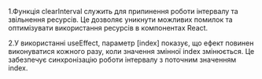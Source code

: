 1.Функція clearInterval служить для припинення роботи інтервалу та звільнення ресурсів. Це дозволяє уникнути можливих помилок та оптимізувати використання ресурсів в компонентах React.

2.У використанні useEffect, параметр [index] показує, що ефект повинен виконуватися кожного разу, коли значення змінної index змінюється. Це забезпечує синхронізацію роботи інтервалу з поточним значенням index.
